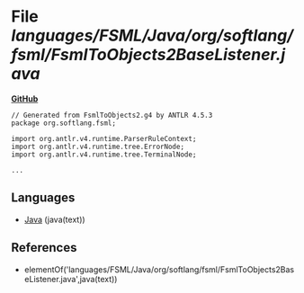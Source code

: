 # File _languages/FSML/Java/org/softlang/fsml/FsmlToObjects2BaseListener.java_
**[GitHub](https://github.com/softlang/yas/blob/master/languages/FSML/Java/org/softlang/fsml/FsmlToObjects2BaseListener.java)**
```
// Generated from FsmlToObjects2.g4 by ANTLR 4.5.3
package org.softlang.fsml;

import org.antlr.v4.runtime.ParserRuleContext;
import org.antlr.v4.runtime.tree.ErrorNode;
import org.antlr.v4.runtime.tree.TerminalNode;

...
```

## Languages
* [Java](../languages/Java.md) (java(text))

## References
* elementOf('languages/FSML/Java/org/softlang/fsml/FsmlToObjects2BaseListener.java',java(text))
